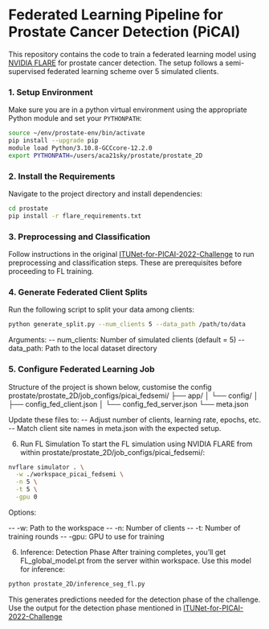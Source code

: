 
# Federated Learning Pipeline for Prostate Cancer Detection (PiCAI)

This repository contains the code to train a federated learning model using [NVIDIA FLARE](https://github.com/NVIDIA/NVFlare) for prostate cancer detection. The setup follows a semi-supervised federated learning scheme over 5 simulated clients.

### 1. Setup Environment
Make sure you are in a python virtual environment using the appropriate Python module and set your `PYTHONPATH`:

```bash
source ~/env/prostate-env/bin/activate
pip install --upgrade pip
module load Python/3.10.8-GCCcore-12.2.0
export PYTHONPATH=/users/aca21sky/prostate/prostate_2D
```

### 2. Install the Requirements
Navigate to the project directory and install dependencies:
```bash
cd prostate
pip install -r flare_requirements.txt
```
### 3. Preprocessing and Classification
Follow instructions in the original [ITUNet-for-PICAI-2022-Challenge](https://github.com/Yukiya-Umimi/ITUNet-for-PICAI-2022-Challenge/tree/main) to run preprocessing and classification steps. These are prerequisites before proceeding to FL training.

### 4. Generate Federated Client Splits
Run the following script to split your data among clients:
```bash
python generate_split.py --num_clients 5 --data_path /path/to/data
```
Arguments:
-- num_clients: Number of simulated clients (default = 5)
-- data_path: Path to the local dataset directory

### 5. Configure Federated Learning Job
Structure of the project is shown below, customise the config 
prostate/prostate_2D/job_configs/picai_fedsemi/
├── app/
│   └── config/
│       ├── config_fed_client.json
│       └── config_fed_server.json
└── meta.json

Update these files to:
-- Adjust number of clients, learning rate, epochs, etc.
-- Match client site names in meta.json with the expected setup.

6. Run FL Simulation
To start the FL simulation using NVIDIA FLARE from within prostate/prostate_2D/job_configs/picai_fedsemi/:
```bash
nvflare simulator . \
  -w ./workspace_picai_fedsemi \
  -n 5 \
  -t 5 \
  -gpu 0
```

Options:

-- -w: Path to the workspace
-- -n: Number of clients
-- -t: Number of training rounds
-- -gpu: GPU to use for training

6. Inference: Detection Phase
After training completes, you’ll get FL_global_model.pt from the server within workspace. Use this model for inference:
```bash
python prostate_2D/inference_seg_fl.py
```
This generates predictions needed for the detection phase of the challenge. Use the output for the detection phase mentioned in [ITUNet-for-PICAI-2022-Challenge](https://github.com/Yukiya-Umimi/ITUNet-for-PICAI-2022-Challenge/tree/main/segmentation)
